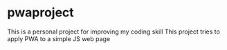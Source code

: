 # pwaproject
This is a personal project for improving my coding skill
This project tries to apply PWA to a simple JS web page

